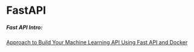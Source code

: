 # FastAPI

##### Fast API Intro: 
[Approach to Build Your Machine Learning API Using Fast API and Docker ](https://towardsdatascience.com/step-by-step-approach-to-build-your-machine-learning-api-using-fast-api-21bd32f2bbdb)
